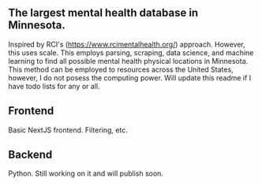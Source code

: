 ## The largest mental health database in Minnesota.
Inspired by RCI's (https://www.rcimentalhealth.org/) approach. However, this uses scale. This employs parsing, scraping, data science, and machine learning to find all possible mental health physical locations in Minnesota. This method can be employed to resources across the United States, however, I do not posess the computing power. Will update this readme if I have todo lists for any or all. 

## Frontend 
Basic NextJS frontend. Filtering, etc. 

## Backend 
Python. Still working on it and will publish soon. 
